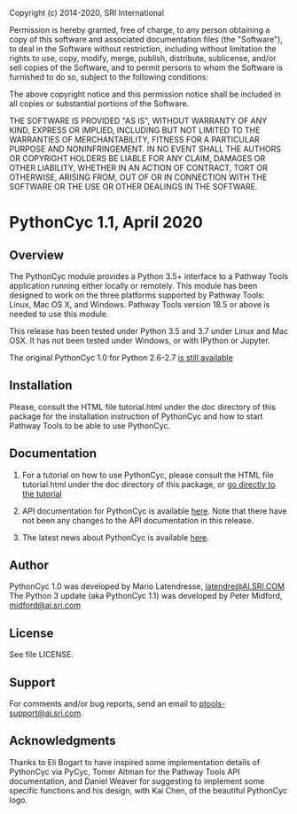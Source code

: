 Copyright (c) 2014-2020, SRI International

Permission is hereby granted, free of charge, to any person obtaining
a copy of this software and associated documentation files (the
"Software"), to deal in the Software without restriction, including
without limitation the rights to use, copy, modify, merge, publish,
distribute, sublicense, and/or sell copies of the Software, and to
permit persons to whom the Software is furnished to do so, subject to
the following conditions:

The above copyright notice and this permission notice shall be
included in all copies or substantial portions of the Software.

THE SOFTWARE IS PROVIDED "AS IS", WITHOUT WARRANTY OF ANY KIND,
EXPRESS OR IMPLIED, INCLUDING BUT NOT LIMITED TO THE WARRANTIES OF
MERCHANTABILITY, FITNESS FOR A PARTICULAR PURPOSE AND
NONINFRINGEMENT. IN NO EVENT SHALL THE AUTHORS OR COPYRIGHT HOLDERS BE
LIABLE FOR ANY CLAIM, DAMAGES OR OTHER LIABILITY, WHETHER IN AN ACTION
OF CONTRACT, TORT OR OTHERWISE, ARISING FROM, OUT OF OR IN CONNECTION
WITH THE SOFTWARE OR THE USE OR OTHER DEALINGS IN THE SOFTWARE.


PythonCyc 1.1, April 2020
============================

Overview
--------

The PythonCyc module provides a Python 3.5+ interface to a Pathway Tools
application running either locally or remotely. This module has been
designed to work on the three platforms supported by Pathway Tools:
Linux, Mac OS X, and Windows. Pathway Tools version 18.5 or
above is needed to use this module.

This release has been tested under Python 3.5 and 3.7 under Linux and
Mac OSX.  It has not been tested under Windows, or with IPython
or Jupyter.

The original PythonCyc 1.0 for Python 2.6-2.7
[is still available](https://github.com/latendre/PythonCyc)


Installation
------------

Please, consult the HTML file tutorial.html under the doc directory of this
package for the installation instruction of PythonCyc and how to start
Pathway Tools to be able to use PythonCyc.

Documentation
-------------

1) For a tutorial on how to use PythonCyc, please consult the HTML file
tutorial.html under the doc directory of this package, or [go directly
to the tutorial](https://github.com/ecocyc/PythonCyc/blob/master/doc/tutorial.md)

2) API documentation for PythonCyc is available [here](http://pythoncyc.readthedocs.org).
Note that there have not been any changes to the API documentation in this release.

3) The latest news about PythonCyc is available [here](http://bioinformatics.ai.sri.com/ptools/pythoncyc.html).

Author
------ 

PythonCyc 1.0 was developed by Mario Latendresse, latendre@AI.SRI.COM
The Python 3 update (aka PythonCyc 1.1) was developed by Peter Midford, midford@ai.sri.com

License
-------

See file LICENSE.

Support
-------

For comments and/or bug reports, send an email to ptools-support@ai.sri.com.

Acknowledgments
---------------

Thanks to Eli Bogart to have inspired some implementation details of
PythonCyc via PyCyc, Tomer Altman for the Pathway Tools API
documentation, and Daniel Weaver for suggesting to implement some
specific functions and his design, with Kai Chen, of the beautiful PythonCyc logo.
